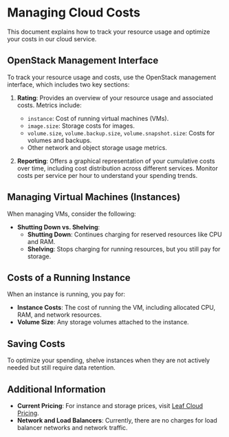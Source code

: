 # Managing Cloud Costs

This document explains how to track your resource usage and optimize your costs in our cloud service.

## OpenStack Management Interface

To track your resource usage and costs, use the OpenStack management interface, which includes two key sections:

1. **Rating**: Provides an overview of your resource usage and associated costs. Metrics include:
    - `instance`: Cost of running virtual machines (VMs).
    - `image.size`: Storage costs for images.
    - `volume.size`, `volume.backup.size`, `volume.snapshot.size`: Costs for volumes and backups.
    - Other network and object storage usage metrics.

2. **Reporting**: Offers a graphical representation of your cumulative costs over time, including cost distribution across different services. Monitor costs per service per hour to understand your spending trends.

## Managing Virtual Machines (Instances)

When managing VMs, consider the following:

- **Shutting Down vs. Shelving**:
    - **Shutting Down**: Continues charging for reserved resources like CPU and RAM.
    - **Shelving**: Stops charging for running resources, but you still pay for storage.

## Costs of a Running Instance

When an instance is running, you pay for:

- **Instance Costs**: The cost of running the VM, including allocated CPU, RAM, and network resources.
- **Volume Size**: Any storage volumes attached to the instance.

## Saving Costs

To optimize your spending, shelve instances when they are not actively needed but still require data retention.

## Additional Information

- **Current Pricing**: For instance and storage prices, visit [Leaf Cloud Pricing](https://www.leaf.cloud/pricing).
- **Network and Load Balancers**: Currently, there are no charges for load balancer networks and network traffic.

